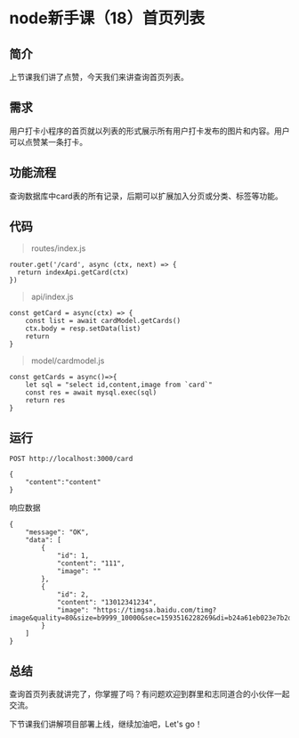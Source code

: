 # node新手课（18）首页列表

## 简介
上节课我们讲了点赞，今天我们来讲查询首页列表。
## 需求
用户打卡小程序的首页就以列表的形式展示所有用户打卡发布的图片和内容。用户可以点赞某一条打卡。
## 功能流程
查询数据库中card表的所有记录，后期可以扩展加入分页或分类、标签等功能。
## 代码
>routes/index.js
```
router.get('/card', async (ctx, next) => {
  return indexApi.getCard(ctx)
})
```
>api/index.js
```
const getCard = async(ctx) => {
    const list = await cardModel.getCards()
    ctx.body = resp.setData(list)
    return
}
```
>model/cardmodel.js
```
const getCards = async()=>{
    let sql = "select id,content,image from `card`"
    const res = await mysql.exec(sql) 
    return res
}
```
## 运行
```
POST http://localhost:3000/card

{
    "content":"content"
}
```
响应数据
```
{
    "message": "OK",
    "data": [
        {
            "id": 1,
            "content": "111",
            "image": ""
        },
        {
            "id": 2,
            "content": "13012341234",
            "image": "https://timgsa.baidu.com/timg?image&quality=80&size=b9999_10000&sec=1593516228269&di=b24a61eb023e7b2d324c77921960d1f7&imgtype=0&src=http%3A%2F%2Fa3.att.hudong.com%2F14%2F75%2F01300000164186121366756803686.jpg"
        }
    ]
}
```
## 总结
查询首页列表就讲完了，你掌握了吗？有问题欢迎到群里和志同道合的小伙伴一起交流。

下节课我们讲解项目部署上线，继续加油吧，Let's go！
